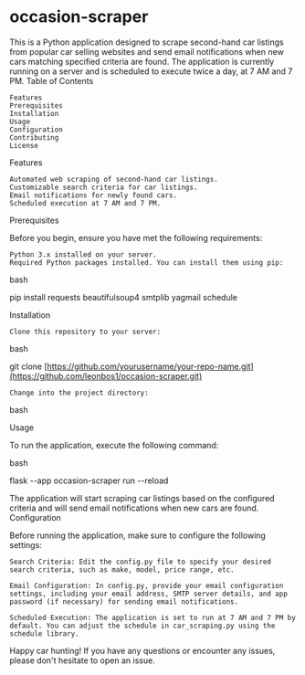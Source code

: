 # occasion-scraper

This is a Python application designed to scrape second-hand car listings from popular car selling websites and send email notifications when new cars matching specified criteria are found. The application is currently running on a server and is scheduled to execute twice a day, at 7 AM and 7 PM.
Table of Contents

    Features
    Prerequisites
    Installation
    Usage
    Configuration
    Contributing
    License

Features

    Automated web scraping of second-hand car listings.
    Customizable search criteria for car listings.
    Email notifications for newly found cars.
    Scheduled execution at 7 AM and 7 PM.

Prerequisites

Before you begin, ensure you have met the following requirements:

    Python 3.x installed on your server.
    Required Python packages installed. You can install them using pip:

bash

pip install requests beautifulsoup4 smtplib yagmail schedule

Installation

    Clone this repository to your server:

bash

git clone [https://github.com/yourusername/your-repo-name.git](https://github.com/leonbos1/occasion-scraper.git)

    Change into the project directory:

bash

Usage

To run the application, execute the following command:

bash

flask --app occasion-scraper run --reload

The application will start scraping car listings based on the configured criteria and will send email notifications when new cars are found.
Configuration

Before running the application, make sure to configure the following settings:

    Search Criteria: Edit the config.py file to specify your desired search criteria, such as make, model, price range, etc.

    Email Configuration: In config.py, provide your email configuration settings, including your email address, SMTP server details, and app password (if necessary) for sending email notifications.

    Scheduled Execution: The application is set to run at 7 AM and 7 PM by default. You can adjust the schedule in car_scraping.py using the schedule library.

Happy car hunting! If you have any questions or encounter any issues, please don't hesitate to open an issue.
